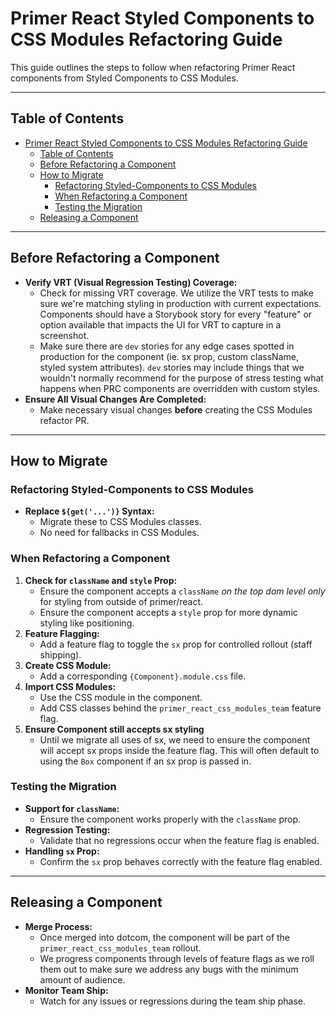 # Primer React Styled Components to CSS Modules Refactoring Guide

This guide outlines the steps to follow when refactoring Primer React components from Styled Components to CSS Modules.

---

## Table of Contents

- [Primer React Styled Components to CSS Modules Refactoring Guide](#primer-react-styled-components-to-css-modules-refactoring-guide)
  - [Table of Contents](#table-of-contents)
  - [Before Refactoring a Component](#before-refactoring-a-component)
  - [How to Migrate](#how-to-migrate)
    - [Refactoring Styled-Components to CSS Modules](#refactoring-styled-components-to-css-modules)
    - [When Refactoring a Component](#when-refactoring-a-component)
    - [Testing the Migration](#testing-the-migration)
  - [Releasing a Component](#releasing-a-component)

---

## Before Refactoring a Component

- **Verify VRT (Visual Regression Testing) Coverage:**
  - Check for missing VRT coverage. We utilize the VRT tests to make sure we're matching styling in production with current expectations. Components should have a Storybook story for every "feature" or option available that impacts the UI for VRT to capture in a screenshot.
  - Make sure there are `dev` stories for any edge cases spotted in production for the component (ie. sx prop, custom className, styled system attributes). `dev` stories may include things that we wouldn't normally recommend for the purpose of stress testing what happens when PRC components are overridden with custom styles. 
- **Ensure All Visual Changes Are Completed:**
  - Make necessary visual changes **before** creating the CSS Modules refactor PR.

---

## How to Migrate

### Refactoring Styled-Components to CSS Modules

- **Replace `${get('...')}` Syntax:**
  - Migrate these to CSS Modules classes.
  - No need for fallbacks in CSS Modules.

### When Refactoring a Component

1. **Check for `className` and `style` Prop:**
   - Ensure the component accepts a `className` *on the top dom level only* for styling from outside of primer/react.
   - Ensure the component accepts a `style` prop for more dynamic styling like positioning.
2. **Feature Flagging:**
   - Add a feature flag to toggle the `sx` prop for controlled rollout (staff shipping).
3. **Create CSS Module:**
   - Add a corresponding `{Component}.module.css` file.
4. **Import CSS Modules:**
   - Use the CSS module in the component.
   - Add CSS classes behind the `primer_react_css_modules_team` feature flag.
5. **Ensure Component still accepts sx styling**
   - Until we migrate all uses of sx, we need to ensure the component will accept sx props inside the feature flag. This will often default to using the `Box` component if an sx prop is passed in.

### Testing the Migration

- **Support for `className`:**
  - Ensure the component works properly with the `className` prop.
- **Regression Testing:**
  - Validate that no regressions occur when the feature flag is enabled.
- **Handling `sx` Prop:**
  - Confirm the `sx` prop behaves correctly with the feature flag enabled.

---

## Releasing a Component

- **Merge Process:**
  - Once merged into dotcom, the component will be part of the `primer_react_css_modules_team` rollout.
  - We progress components through levels of feature flags as we roll them out to make sure we address any bugs with the minimum amount of audience.
- **Monitor Team Ship:**
  - Watch for any issues or regressions during the team ship phase.
